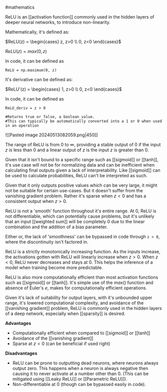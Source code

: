 #mathematics 

ReLU is an [[activation function]] commonly used in the hidden layers of deeper neural networks, to introduce non-linearity.

Mathematically, it's defined as:

$ReLU(z) = \begin{cases} z, z>0 \\ 0, z<0 \end{cases}$

$ReLU(z) = max(0, z)$

In code, it can be defined as

```
ReLU = np.maximum(0, z)
```

It's derivative can be defined as:

$ReLU'(z) = \begin{cases} 1, z>0 \\ 0, z<0 \end{cases}$

In code, it can be defined as

```
ReLU_deriv = z > 0 

#Returns true or false, a boolean value. 
#This can typically be automatically converted into a 1 or 0 when used in an operation
```

![[Pasted image 20240513082059.png|450]]


The range of ReLU is from $0$ to $\infty$, providing a stable output of $0$ if the input $z$ is less than $0$ and a linear output of $z$ is the input $z$ is greater than $0$. 

Given that it isn't bound to a specific range such as [[sigmoid]] or [[tanh]], it's use case will not be for normalizing data and can be inefficient when calculating final outputs given a lack of interpretability. Like [[sigmoid]] can be used to calculate probabilities, ReLU can't be interpreted as such.

Given that it only outputs positive values which can be very large, it might not be suitable for certain use-cases. But it doesn't suffer from the vanishing gradient problem. Rather it's sparse when $z < 0$ and has a consistent output when $z > 0$.

ReLU is not a 'smooth' function throughout it's entire range. At $0$, ReLU is not differentiable, which can potentially cause problems, but it's unlikely that an input [[weighted sum]] will be completely 0 due to the linear combination and the addition of a bias parameter.

Either or, the lack of 'smoothness' can be bypassed in code through `z > 0`, where the discontinuity isn't factored in.

ReLU is a strictly monotonically increasing function. As the inputs increase, the activations gotten with ReLU will linearly increase when $z > 0$. When $z<0$, ReLU never decreases and stays at $0$. This helps the inference of a model when training become more predictable.

ReLU is also more computationally efficient than most activation functions such as [[sigmoid]] or [[tanh]]. It's simple use of the $max()$ function and absence of Euler's $e$, makes for computationally efficient operations.

Given it's lack of suitability for output layers, with it's unbounded upper range, it's lowered computational complexity, and avoidance of the [[vanishing gradient]] problem, ReLU is commonly used in the hidden layers of a deep network, especially when [[sparsity]] is desired.


**Advantages**
- Computationally efficient when compared to [[sigmoid]] or [[tanh]]
- Avoidance of the [[vanishing gradient]]
- Sparse at $z<0$ (can be beneficial if used right)


**Disadvantages**
- ReLU can be prone to outputting dead neurons, where neurons always output zero. This happens when a neuron is always negative then causing it to never activate at a number other than $0$. (This can be mitigated using [[Leaky ReLU]] or [[Parametric ReLU]]).
- Non-differentiable at $0$ (though can be bypassed easily in code).